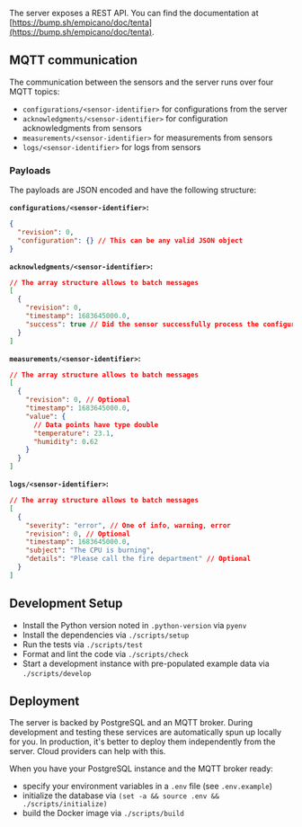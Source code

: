 The server exposes a REST API. You can find the documentation at [https://bump.sh/empicano/doc/tenta](https://bump.sh/empicano/doc/tenta).

## MQTT communication

The communication between the sensors and the server runs over four MQTT topics:

- `configurations/<sensor-identifier>` for configurations from the server
- `acknowledgments/<sensor-identifier>` for configuration acknowledgments from sensors
- `measurements/<sensor-identifier>` for measurements from sensors
- `logs/<sensor-identifier>` for logs from sensors

### Payloads

The payloads are JSON encoded and have the following structure:

**`configurations/<sensor-identifier>`:**

```json
{
  "revision": 0,
  "configuration": {} // This can be any valid JSON object
}
```

**`acknowledgments/<sensor-identifier>`:**

```json
// The array structure allows to batch messages
[
  {
    "revision": 0,
    "timestamp": 1683645000.0,
    "success": true // Did the sensor successfully process the configuration?
  }
]
```

**`measurements/<sensor-identifier>`:**

```json
// The array structure allows to batch messages
[
  {
    "revision": 0, // Optional
    "timestamp": 1683645000.0,
    "value": {
      // Data points have type double
      "temperature": 23.1,
      "humidity": 0.62
    }
  }
]
```

**`logs/<sensor-identifier>`:**

```json
// The array structure allows to batch messages
[
  {
    "severity": "error", // One of info, warning, error
    "revision": 0, // Optional
    "timestamp": 1683645000.0,
    "subject": "The CPU is burning",
    "details": "Please call the fire department" // Optional
  }
]
```

## Development Setup

- Install the Python version noted in `.python-version` via `pyenv`
- Install the dependencies via `./scripts/setup`
- Run the tests via `./scripts/test`
- Format and lint the code via `./scripts/check`
- Start a development instance with pre-populated example data via `./scripts/develop`

## Deployment

The server is backed by PostgreSQL and an MQTT broker. During development and testing these services are automatically spun up locally for you. In production, it's better to deploy them independently from the server. Cloud providers can help with this.

When you have your PostgreSQL instance and the MQTT broker ready:

- specify your environment variables in a `.env` file (see `.env.example`)
- initialize the database via `(set -a && source .env && ./scripts/initialize)`
- build the Docker image via `./scripts/build`
